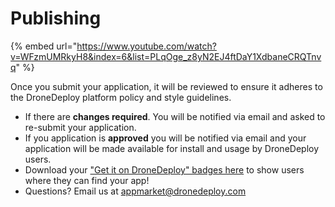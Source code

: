 # Publishing

{% embed url="https://www.youtube.com/watch?v=WFzmUMRkyH8&index=6&list=PLqOge_z8yN2EJ4ftDaY1XdbaneCRQTnvq" %}

Once you submit your application, it will be reviewed to ensure it adheres to the DroneDeploy platform policy and style guidelines.

* If there are **changes required**. You will be notified via email and asked to re-submit your application.
* If you application is **approved** you will be notified via email and your application will be made available for install and usage by DroneDeploy users.
* Download your ["Get it on DroneDeploy" badges here](https://www.dropbox.com/sh/a3baugjz3e2r0pj/AAAGaGrclU3aBFye3pBH2sgDa?dl=0) to show users where they can find your app!
* Questions? Email us at appmarket@dronedeploy.com
